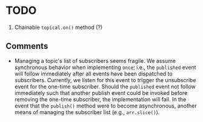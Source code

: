 TODO
====

1. 	Chainable `topical.on()` method (?)


## Comments

* 	Managing a topic's list of subscribers seems fragile. We assume synchronous behavior when implementing `once`; i.e., the `published` event will follow immediately after all events have been dispatched to subscribers. Currently, we listen for this event to trigger the unsubscribe event for the one-time subscriber. Should the `published` event not follow immediately such that another publish event could be invoked before removing the one-time subscriber, the implementation will fail. In the event that the `publish()` method were to become asynchronous, another means of managing  the subscriber list (e.g., `arr.slice()`).